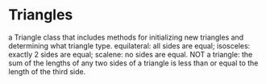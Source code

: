 # Triangles
a Triangle class that includes methods for initializing new triangles and determining what triangle type.
equilateral: all sides are equal;
isosceles: exactly 2 sides are equal;
scalene: no sides are equal.
NOT a triangle: the sum of the lengths of any two sides of a triangle is less than or equal to the length of the third side.
